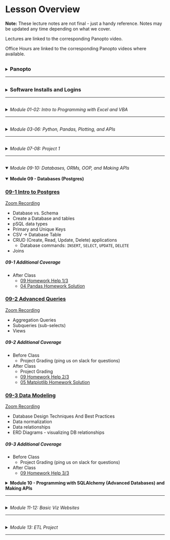 <!-- @format -->

# Lesson Overview

**Note:** These lecture notes are not final - just a handy reference. Notes may be updated any time depending on what we cover.

Lectures are linked to the corresponding Panopto video.

Office Hours are linked to the corresponding Panopto videos where available.

## <!-- 00 Panopto -->

<details><summary><h3 style="display: inline; padding-top: 0">Panopto</h3></summary>

Panopto recordings are searchable! Both audio and video feeds are processed.

To search within a specific video, open the video. The search bar appears on the left, under the camera feed. You can search multiple videos by using the search bar at the top of a Panopto folder.

Links to our class's Panopto folders are below. As part of your tuition, you have access to these videos forever.

Recordings:

-   [Lecture Recordings](https://codingbootcamp.hosted.panopto.com/Panopto/Pages/Sessions/List.aspx?folderID=2c76d6e4-8319-419b-a635-ac8c003c1a6a)
-   Office Hours Recordings
    -   [Homework Help and Solutions](https://codingbootcamp.hosted.panopto.com/Panopto/Pages/Sessions/List.aspx?folderID=3e647d04-dc2b-4c88-9d07-ac8c01721eb8)
    -   [Misc (i.e. Git tutorials, installs, career services chats)](https://codingbootcamp.hosted.panopto.com/Panopto/Pages/Sessions/List.aspx?folderID=b128a7f9-6114-4e56-8bc5-ac8c01725a4f)
    -   [Open Office Hours Recordings (not always recorded, but when they are, they're here)](https://codingbootcamp.hosted.panopto.com/Panopto/Pages/Sessions/List.aspx?folderID=8efab66d-f657-4bec-8cab-acb60031f398)

<details><summary>Raw Files:</summary>
In case I forgot to include something in the processed videos above, you can check out the full class folder here:

-   [Class Panopto Recordings](https://codingbootcamp.hosted.panopto.com/Panopto/Pages/Sessions/List.aspx?folderID=188ece76-73ee-44c8-ba5b-ac8b017afaad)
    -   Contains all recordings (lecture, office hours, _and copies of the raw recordings before I combine them_).
    -   Searching this folder will return duplicates because it includes those raw copies.
    -   You can't see folders, so this will look empty (I put all the videos in folders). But you can search with the bar at the top and the videos will show up in the search results.

</details>

</details>

---

## <!-- 00 Installs -->

<details><summary><h3 style="display: inline; padding-top: 0">Software Installs and Logins</h3></summary>

Please consult your prework for the basic programs we install, such as Git Bash and Anaconda.

This list contains only the additional installs and API signups we cover in class.

You are free to use additional libraries for your projects; this list is just a reference.

<details><summary><strong>Excel Addons</strong></summary>

-   Statistics Addon (Moving Average)
-   Enable Developer Tools (VBA)

</details>

<details><summary><strong>VSCode Plugins</strong></summary>

-   Windows users: Set Git Bash to your primary terminal.
-   Rainbow CSV
-   [Git Graph](https://marketplace.visualstudio.com/items?itemName=mhutchie.git-graph)
-   Live Share
-   Python (may already be installed)
-   Live Server

</details>

<details><summary><strong>Chrome Extensions</strong></summary>

-   JSON Formatter (just google "json formatter chrome" and install whatever comes up first, they're all pretty much the same)

</details>

<details><summary><strong>Jupyter Extensions</strong></summary>

Be sure you are in your `PythonData` environment before running these install commands, or you'll install your extensions to the wrong environment.

-   <details><summary>Enable Jupyter Extensions - DO THIS FIRST</summary>

    -   Jupyter Lab
        -   Be sure you've updated Jupyter: `pip install -U jupyterlab`.
        -   If you don't see the Puzzle Icon on the left sidebar:
            -   Install the latest version of nodejs from the node.js website.
            -   Restart Jupyter
        -   Click the puzzle icon on the left sidebar. Accept the disclaimer to enable extensions.
    -   Jupyter Notebook

        -   `pip install jupyter_contrib_nbextensions`
        -   `jupyter contrib nbextension install --user`
        -   Restart Jupyter and you should now see the "nbextensions" tab on the file directory page. Go there to read about and install all the supported Jupyter Notebook plugins, such as Hinterland (auto-complete).

        </details>

</details>

<details><summary><strong>Python Libraries</strong></summary>

-   Anaconda
-   `conda create -n PythonData python=3.6 anaconda`
-   `citipy` (used for Homework only)
-   `census`
-   `gmaps` (Jupyter Extension)

</details>

<details><summary><strong>APIs</strong></summary>

-   [SpaceX API](https://github.com/r-spacex/SpaceX-API)
-   [Star Wars API](https://swapi.dev/)
-   [A small NYT headlines scraper](http://nyt-mongo-scraper.herokuapp.com/api/headlines)
-   [TVmaze API's Show Search endpoint](https://www.tvmaze.com/api#show-search)
-   [World Bank API](https://datahelpdesk.worldbank.org/knowledgebase/topics/125589-developer-information)
-   Requires sign up:
    -   [OMDb API](http://www.omdbapi.com/apikey.aspx)
    -   [New York Times API](https://developer.nytimes.com/accounts/create)
    -   [OpenWeatherMap](https://openweathermap.org/guide#how)
    -   [Quandl (stocks)](https://docs.quandl.com/docs#section-authentication)
    -   [Mapbox](https://docs.mapbox.com/api/#access-tokens)
    -   US Census API
    -   Google Maps APIs (Maps JavaScript, Geocoding, and Places APIs)

</details>

<details><summary><strong>Cloud Systems</strong></summary>

-   Google CoLab - Hosted Jupyter Notebooks
    -   We'll use these for machine learning at the end of class, but for now these are a good way to get going with Jupyter if you can't install locally.

</details>

</details>

---

## <!-- 01-02 Excel, VBA -->

<details><summary><em>Module 01-02: Intro to Programming with Excel and VBA</em></summary>

<br/>

<details><summary><strong>Module 01 - Excel</strong></summary>

### [01-1 Course Intro](https://codingbootcamp.hosted.panopto.com/Panopto/Pages/Viewer.aspx?id=945aebe9-2ac7-4112-8b25-ac8b018498d6)

[Zoom Recording](https://zoom.us/rec/share/VelJsDmIXp1E22mo9jBV0RH84kSuTrvZYrJByIc2d7n6w0cqfd_mi84j3DNA9g-m.8j8kRfchlyr8gxva)

-   Introductions
-   Thought experiments
-   Data Modeling Strategy (Analytics Paradigm)

##### 01-1 Additional Coverage

-   [Git Intro 1](https://codingbootcamp.hosted.panopto.com/Panopto/Pages/Viewer.aspx?id=ba3c7078-083f-44dd-9d7b-ac8c002bd395)
    -   `git clone`
    -   `git pull`
    -   _Never_ edit files in the cloned folder!
        -   Copy to "InClass" instead.
    -   Bash Commands: `ls`, `cd`, `..`, `open` (`explorer` on windows), `pwd`

### [01-2 Excel Basics](https://codingbootcamp.hosted.panopto.com/Panopto/Pages/Viewer.aspx?id=deaa8e10-66a1-46b5-9fc4-ac8d017d8fd3)

[Zoom Recording](https://zoom.us/rec/share/eiE-MNi53gYlq6Ku47iZXzdPWgCRWjD0XT2YD5gQlPvRkgVzwPXAhl88svKyvOFx._4NTCFe3ca-5rX7Q)

The first ~10 mins of this recording are missing, I go through how to navigate the Github repo. Read though the [README.md](../README.md) and this file, [00-Lecture-Overview](), to see what I covered.

-   Functions and arguments
-   Pivot Tables
-   Formatting
-   Vlookup
-   Named Ranges
-   Multiple worksheets
-   Conditionals

##### 01-2 Additional Coverage

-   [Git Intro 2](https://codingbootcamp.hosted.panopto.com/Panopto/Pages/Viewer.aspx?id=0a51cb65-a3a2-4762-9f9d-ac8e002cf338)
    -   Git Installation
    -   Adding SSH Key
    -   (Training Wheels) "Open Terminal Window Here" from Finder and "Open Git Bash Here" from Windows Explorer
    -   Review:
        -   `git clone`
        -   `git pull`
        -   _Never_ edit files in the cloned folder!
            -   Copy to "InClass" instead.
        -   Bash Commands: `ls`, `cd`, `..`, `open` (`explorer` on windows), `pwd`
-   Open OH for TA assistance (custom for questions/ install issues)

### [01-3 Excel Charting](https://codingbootcamp.hosted.panopto.com/Panopto/Pages/Viewer.aspx?id=43f4346a-f834-4b34-9e7b-ac8f00e95262)

[Zoom Recording](https://zoom.us/rec/share/fmOz8_8Wl1-GOzPdAeYYQEPCy2Jcw_qSDLBnQdnTf6qswoYTrRN7zttcqyrA4jQ.82I9y2-cjvPCI-Es)

-   Line, Scatter, Bar, Pie charts
-   Trend lines
-   Pivot Charts
-   Statistical Summaries
    -   Variance, Standard Deviation
    -   Z-Score
    -   Outliers, Quartiles, Quantiles
    -   Box-and-Whisker Plots

##### 01-3 Additional Coverage

-   [01 Excel Homework Help 1/1](https://codingbootcamp.hosted.panopto.com/Panopto/Pages/Viewer.aspx?id=6f9e4a43-15a8-41d5-8960-ac8f0121f79a)
    -   Conditional Formatting
    -   Pivot Table Breakout Columns
    -   Class Questions
        -   Splitting categories
        -   Date conversion
        -   Finding live campaigns
        -   Variance & Std Deviation
-   Open Office Hours for install help/ questions

</details>

<details><summary><strong>Module 02 - VBA</strong></summary>

### [02-1 VBA Day 1 - Intro to Programming](https://codingbootcamp.hosted.panopto.com/Panopto/Pages/Viewer.aspx?id=6878a1ba-2284-4be5-bcca-ac920179fdf2)

[Zoom Recording](https://zoom.us/rec/share/ppVQMz497qsaYR6m9c1g_Ha13-rLeCjA-50lfeZagd2jRUlnu4kguONyp9sbAwtl.Yed1O_L7ildQuSAb)

-   Installs
    -   VSCode
        -   Git Bash/ Terminal Integration
    -   Excel Developer Tools
    -   Excel Statistics Addon (for moving average calcs)
-   Hello World!
-   Excel Buttons
-   Accessing Cells and Ranges in VBA
-   Fundamentals of programming
    -   Primitives (aka basic types)
    -   Conditionals - `If`, `Elseif`, `Else`, `End If`
-   Basics of navigating bash terminals
    -   Bash Commands: `mkdir`, `~`, `code`, `cp`

##### 02-1 Additional Coverage

-   After Class:
    -   [02 VBA Homework Help 1/3](https://codingbootcamp.hosted.panopto.com/Panopto/Pages/Viewer.aspx?id=039eeab3-e6d4-4b6f-a2d1-ac93002bf51d)
        -   Review of VSCode set up and creating a git repo (used a local repo tonight)
        -   Getting started - reading values out of columns

### [02-2 VBA Day 2 - Loops](https://codingbootcamp.hosted.panopto.com/Panopto/Pages/Viewer.aspx?id=1c3aea1c-8b4d-4a60-acaa-ac94017e222f)

[Zoom Recording](https://zoom.us/rec/share/0KmRA_77KwCVgl_vbj7tPa2HxETLNBNF5pnu2eUFEQDTBmyU4wnXDwYtrt6wRpVC.s1W9NVKDOpEVd2KA)

-   2-1 Review Ex 09-10
-   Warm up: 2-1 Ex 11
-   Loops
-   Conditionals (includes 2-1 Ex 12, 13)
-   Installations for Module 3
    -   Jupyter Notebook
    -   Conda
    -   Python

##### 02-2 Additional Coverage

-   After Class:
    -   [02 VBA Homework Help 2/3](https://codingbootcamp.hosted.panopto.com/Panopto/Pages/Viewer.aspx?id=36bfc6b0-594b-4b42-8ecc-ac9500165044)

### [02-3 VBA Day 3 - More Practice](https://codingbootcamp.hosted.panopto.com/Panopto/Pages/Viewer.aspx?id=65c42e5c-c01b-4954-ad66-ac9600ea57b5)

[Zoom Recording](https://zoom.us/rec/share/EDZ7fB3Q7SjF5o-pX3X_QwCcwMQFcYJGyhOvaLP1OYi8h01oWZTd2BNIk2BlnAm3.qISPBlONhBoRyy-j)

-   Formatting sheets with VBA
-   Nested Loops
-   Lots of practice

##### 02-3 Additional Coverage

_No office hours before class._

-   After Class:
    -   [02 VBA Homework Help 3/3 - Creating a Github Repo](https://codingbootcamp.hosted.panopto.com/Panopto/Pages/Viewer.aspx?id=2b220836-c9c3-4b71-bfde-ac9601262249)

</details>

</details>

---

## <!-- 03-06 Python, Pd, Plots, JSON -->

<details><summary><em>Module 03-06: Python, Pandas, Plotting, and APIs</em></summary>

<br/>

<details><summary><strong>Module 03 - Python</strong></summary>

### [03-1 Python Day 1 - Intro to Programming](https://codingbootcamp.hosted.panopto.com/Panopto/Pages/Viewer.aspx?id=f26bdb6c-4160-4fb1-b0d1-ac9b0014dfc1)

[Zoom Recording](https://zoom.us/rec/share/4R8DGCJueVRRIMttMkEaR1Sru2EKXETTStLsBlo6SyTaC1oiFwjdr_X1Tv0eQzwA.AxyogBFtlgM-kbRe)

-   Review Installations and PythonData environment
-   Variables
-   User Input
-   Conditionals - `if`, `elif`, `else`
-   Loops - `for` and **`while`**

##### 03-1 Additional Coverage

-   Before Class:
    -   03 Python Installation Help
-   After Class:
    -   03 Python Installation Help

### [03-2 Python Day 2 - CSVs, Python, and Lists](https://codingbootcamp.hosted.panopto.com/Panopto/Pages/Viewer.aspx?id=d1528e56-f864-4e8c-b13a-aca70183d34b)

[Zoom Recording](https://zoom.us/rec/share/meIovFPS_nXNvz5_BqglfKMr7MNFl6uB6VjLa-P0A4bL19LBRKyL-UrOSnm07EQ8.pN61E6sb2gLjjdfL)

-   Review Python, VSCode, Git
-   Conditionals - `if`, `elif`, `else`
-   Loops - `for` and `while`
-   Read/ write CSVs

##### 03-2 Additional Coverage

-   Before Class:
    -   Open Office Hours
-   After Class:
    -   [03 Python Homework Help 1/3 + Git LFS Install Help](https://codingbootcamp.hosted.panopto.com/Panopto/Pages/Viewer.aspx?id=b8ed0a29-1b4a-4817-a151-aca8002ccc5b)

### [03-3 Python Day 3 - Intermediate Python](https://codingbootcamp.hosted.panopto.com/Panopto/Pages/Viewer.aspx?id=f4d1e63f-83bb-4172-b10e-aca901833eba)

[Zoom Recording](https://zoom.us/rec/share/B_is_r9vb4vumdYez4HUN4X4h4ccwYvoBnDs5NofiKQWGDrPmetk_RpNDHnuzJmu.nZCxpbHwus-4AEyP)

-   Dictionaries
-   List Comprehensions
    -   Btw, you can also do dictionary comprehensions ...
        -   ... but we won't cover that just yet.
        -   If you're comfortable with list comprehensions, check 'em out!
-   Functions
    -   Later on, we'll talk about using lists and dictionaries to pass arguments to functions
    -   aka `*args` and `**kwargs`.
-   Sets (Extra Material)

##### 03-3 Additional Coverage

-   Before Class:
    -   03 Python Installation Help
-   After Class:
    -   [01 Excel Homework Solution](https://codingbootcamp.hosted.panopto.com/Panopto/Pages/Viewer.aspx?id=4109e75c-e5ab-4ab5-b7a2-acaa00310789)
    -   [03 Python Help 2/3](https://codingbootcamp.hosted.panopto.com/Panopto/Pages/Viewer.aspx?id=b9996c0f-bb81-4aa2-8eba-acaa002c4c2b)

</details>

<details><summary><strong>Module 04 - Pandas</strong></summary>

### [04-1 Pandas Day 1 - Intro to DataFrames](https://codingbootcamp.hosted.panopto.com/Panopto/Pages/Viewer.aspx?id=35515ab7-1467-466e-a01e-acab00e7b104)

[Zoom Recording](https://zoom.us/rec/share/KaSkjCh3OJra4nkaGJQsW0C0ie0pS6UQkCtqRRSuHnS2Xrbgq2J3NJ22Q6_a5aA.NMb8-KZOK6GKNu3O)

-   Intro to Jupyter Notebooks
-   Review Python (`input`, loops, `open`, `csv.reader`, conditionals)
-   Intro to Pandas
    -   Lists/ dictionaries -> DataFrames
    -   CSVs <-> DataFrames
-   Intro to summarizing data

##### 04-1 Additional Coverage

_No office hours before class._

-   After Class:
    -   [03 Python Homework Help 3/3](https://codingbootcamp.hosted.panopto.com/Panopto/Pages/Viewer.aspx?id=51b0be79-29e6-4762-856d-acab0122cdd4)

### [04-2 Pandas Day 2 - Data Cleaning](https://codingbootcamp.hosted.panopto.com/Panopto/Pages/Viewer.aspx?id=169c97de-bad5-4a2a-9a3c-acae017c3cb3)

[Zoom Recording](https://zoom.us/rec/share/x06_PjAopyQVboitustDtDb8Cis5oAvtTHa8HHknPE7raRuwjoiY3cV0Z1NnAdbZ.hKxosNlzbZSWKC4f)

-   Filtering (`loc` and `iloc`, `dropna`)
-   Cleaning duplicates
-   Data Types
-   Grouped DataFrames and Aggregations
-   Sorting

##### 04-2 Additional Coverage

-   Before Class:
    -   Open Office Hours
-   After Class:
    -   [04 Pandas Homework Help 1/3](https://codingbootcamp.hosted.panopto.com/Panopto/Pages/Viewer.aspx?id=1577f8b1-c832-479e-aca4-acaf002b0173)
    -   [Personalizing Your Environments](https://codingbootcamp.hosted.panopto.com/Panopto/Pages/Viewer.aspx?id=081a7e4b-6281-4def-8cee-acaf003034e0)
        -   Tips and Tricks for Jupyter 1/2
            -   Enabling Jupyter Extensions
        -   Pimp My Terminal 1/2
            -   Terminal Emulators And U
                -   Mac: iTerm (can also check out Alacritty, Kitty)
                -   Windows: WSL2 (we'll be installing Alacritty later on)

### [04-3 Pandas Day 3 - Intermediate Data Cleaning](https://codingbootcamp.hosted.panopto.com/Panopto/Pages/Viewer.aspx?id=0111a9e1-7655-466e-9eb4-acb00174e990)

[Zoom Recording](https://zoom.us/rec/share/yoIHRInwoXfZs39AHNP6c_VBRFvXY4TESS_KyCS-ncbvP6v5pqaoXKUvsBPGMtgp.IrKyGCoNEoe80mgN)

-   Merging DataFrames
-   Binning
-   Mapping (`df.map`)
-   Fixing Bugs in Python

##### 04-3 Additional Coverage

-   Before Class:
    -   Open Office Hours
-   After Class:
    -   [04 Pandas Homework Help 2/3](https://codingbootcamp.hosted.panopto.com/Panopto/Pages/Viewer.aspx?id=5c80d4f4-6236-4247-b72c-acb1002c932b) - no audio, use the zoom recording

</details>

<details><summary><strong>Module 05 - Intro to Plots and Statistics</strong></summary>

### [05-1 Intro to Plots and Statistics Day 1 - Matplotlib](https://codingbootcamp.hosted.panopto.com/Panopto/Pages/Viewer.aspx?id=8a43e4aa-b707-4ad6-b300-acb200e88a3b)

[Zoom Recording](https://zoom.us/rec/share/E-T0EIiVPwf-K19J36Lqwr_Nr7qtmZHuYtY5QUf64Z0pXvJyQ7wlltLeTEf9tLeZ.CZZv1bbDFrUJOOFe)

-   Using Matplotlib in Jupyter Notebook
    -   Interactive and static inline plots
    -   `%matplotlib notebook`
-   Line, bar, scatter, pie charts
-   Basic plot configuration

##### 05-1 Additional Coverage

_No office hours before class._

-   After Class
    -   [04 Pandas Homework Help 3/3](https://codingbootcamp.hosted.panopto.com/Panopto/Pages/Viewer.aspx?id=6c95b560-fde4-4b9a-8006-acb2011a423e)
    -   [02 VBA Homework Solution](https://codingbootcamp.hosted.panopto.com/Panopto/Pages/Viewer.aspx?id=ecef5e6f-e35f-4448-9436-acb2011a5e9a)

### [05-2 Intro to Plots and Statistics Day 2 - Pandas Plots](https://codingbootcamp.hosted.panopto.com/Panopto/Pages/Viewer.aspx?id=6f5c8fc9-3175-4269-9184-acb5017dd703)

[Zoom Recording](https://zoom.us/rec/share/CGFjcZzfKql4Drn3uTqPoRQKYB_xrbN0IsRxf06oHF1cArUuI8xj2xGswg8VgmAl.OKLbwaQBH_Nm2nLv)

-   `DataFrame.plot()`
-   Line, bar, scatter, pie charts
-   Pros & cons vs. Matplotlib

##### 05-2 Additional Coverage

-   Before Class
    -   [Open Office Hours](https://codingbootcamp.hosted.panopto.com/Panopto/Pages/Viewer.aspx?id=b858cdcf-e451-4c5e-a32a-acb5017b678c)
-   After Class
    -   Statistics (video canceled)
        -   [You can review the following material instead (will be helpful for 05-3, but not required)](https://ucflkmdatapt1-3my1247.slack.com/archives/C01FDRD8LLF/p1611114150000300)
    -   [05 Python Plotting Homework Help 1/3](https://codingbootcamp.hosted.panopto.com/Panopto/Pages/Viewer.aspx?id=b56bb2ba-4f6d-45fd-8f90-acb6002ce4eb)

### [05-3 Intro to Plots and Statistics Day 3 - Intro to Statistics](https://codingbootcamp.hosted.panopto.com/Panopto/Pages/Viewer.aspx?id=6b2d21d0-d0ab-475e-ab59-acb70182ff73)

[Zoom Recording](https://zoom.us/rec/share/rjUFF48z4L8bH88qIHovrk5bmumb_wy4aILlLkvmuxsI-FwsK5tOpJ5ZSFFRMh2B.NlQ4b0LYNlX0dKG3)

-   Basic measures of central tendency: Mean, median, mode
-   Variance and standard deviation
-   Handling outliers
-   Quartiles
-   Standard Error calculations with `pandas`
-   Error Bar plots with `pandas`
-   Student's T-Test
-   Fits and Regression with `pandas` and `scipy`

##### 05-3 Additional Coverage

-   Before Class
    -   [Open Office Hours](https://codingbootcamp.hosted.panopto.com/Panopto/Pages/Viewer.aspx?id=66a9c10c-9ff4-49b3-a197-acb70176bd09)
-   After Class
    -   [05 Python Plotting Homework Help 2/3](https://codingbootcamp.hosted.panopto.com/Panopto/Pages/Viewer.aspx?id=7aff4e7b-4533-4bb0-8222-acb8002bbcbd)
    -   [Pimp My Terminal 2/2](https://codingbootcamp.hosted.panopto.com/Panopto/Pages/Viewer.aspx?id=8df929e2-92fa-4222-aae0-acb8002e37ca)
        -   Easy Themes And Extensions with ZSH
            -   Installing ZSH
            -   Installing Oh-My-Zsh (for plugins)
            -   Installing Powerlevel10k (snazzy theme)
            -   What Is .zshrc Anyway?
                -   Ok, so I didn't cover this, but this is basically a configuration file for your terminal settings! More literally, it contains code/ setup that gets run whenever you start your terminal.

</details>

<details><summary><strong>Module 06 - Python and APIs - Intro</strong></summary>

### [06-1 Python and APIs](https://codingbootcamp.hosted.panopto.com/Panopto/Pages/Viewer.aspx?id=158ace44-356c-4395-bbf3-acb900e832cf)

[Zoom Recording](https://zoom.us/rec/share/-nqKnHgCm9DWCQXrwPWdFKuJPsj1DwrW7rBFclpeEn7Lqr_ZGJYoEwO2LK0ISMnZ.psYAQn9ZQ2RPfWZy)

-   GET requests using the `requests` library
-   JSON -> Python dictionaries
-   API Documentation and sign ups
    -   SpaceX
    -   swapi (Star Wars API)
    -   Number Facts
    -   OMDb
    -   New York Times

##### 06-1 Additional Coverage

_No office hours before class._

-   After Class
    -   [05 Python Plotting Homework Help 3/3](https://codingbootcamp.hosted.panopto.com/Panopto/Pages/Viewer.aspx?id=7456f18c-b711-42fb-8c39-acb90123b132)
        -   Also includes:
            -   04 Pandas HW Student Questions
            -   03 Python HW Student Questions
            -   Jupyter Notebook Extensions and Markdown Viewer

### [06-2 Python and APIs - JSON](https://codingbootcamp.hosted.panopto.com/Panopto/Pages/Viewer.aspx?id=d7396e7d-5fe4-4f8a-90e6-acbc01849bb6)

[Zoom Recording](https://zoom.us/rec/share/yFDP0S9AF01LJWP79AzFG1CuYfFCbP-lSJAh2i_dAfpK5_WiFfKZcAzk4Web-rEF.TJlBL7rlIVGv44mN)

-   More API practice
    -   OpenWeatherMaps
    -   WorldBank API
-   JSON -> DataFrame
-   Exception Handling (`try` and `except`)

##### 06-2 Additional Coverage

-   Before Class
    -   [Open Office Hours](https://codingbootcamp.hosted.panopto.com/Panopto/Pages/Viewer.aspx?id=33b84580-a017-4acc-8aa2-acbc017ab487https://codingbootcamp.hosted.panopto.com/Panopto/Pages/Viewer.aspx?id=33b84580-a017-4acc-8aa2-acbc017ab487)
-   After Class
    -   [06 APIs Homework Help 1/3](https://codingbootcamp.hosted.panopto.com/Panopto/Pages/Viewer.aspx?id=b6eb5af5-c81d-4567-a6ad-acbd003018ad)
        -   Key: "Managing" your API keys and git (don't commit your api key to github!!)
            -   We only touched on this briefly - I'll review in more detail Thursday.
    -   [03 Python HW Solution](https://codingbootcamp.hosted.panopto.com/Panopto/Pages/Viewer.aspx?id=ff1d188b-dfc7-4975-9584-acbd001aec3b)

### [06-3 Python and APIs](https://codingbootcamp.hosted.panopto.com/Panopto/Pages/Viewer.aspx?id=81196c9d-3fcc-4eba-b8ea-acbe0181b70a)

[Zoom Recording](https://zoom.us/rec/share/wbOg9bWTKsALVp5LZ-vnzWvZRAmRPw5HSFB4HVyaACIETMYsk_suIoVgWJpANSUl.WteeBgJp1_XOJ7gJ)

-   Practice Google Maps and Places APIs
-   Visualizations with Maps
    -   `gmaps` Jupyter Extension

##### 06-3 Additional Coverage

-   Before Class
    -   Open Office Hours
-   After Class
    -   [06 APIs Homework Help 2/3 - Hiding config.py with .gitignore](https://codingbootcamp.hosted.panopto.com/Panopto/Pages/Viewer.aspx?id=fb8155a9-f078-46ca-9b2c-acbf002cbc68)

</details>

</details>

---

## <!-- 07-08 Project 1 -->

<details><summary><em>Module 07-08: Project 1</em></summary>

<br/>

<details><summary><strong>Module 07 - Git Practice + Project 1</strong></summary>

### [07-1 In-Class Git Practice + Project 1](https://codingbootcamp.hosted.panopto.com/Panopto/Pages/Viewer.aspx?id=5c2c5789-91ee-43ff-9e08-acc000e9dd9f)

[Zoom Recording](https://zoom.us/rec/share/Q0HPPN8CjxeQRZBerueZuqo72lQ2UNgU_Yz0dwf07yf2qRU1cWVGsdIvJyBe_VBE.egx6PCsiK50PJOM2)

-   Git Tutorial
    -   Managing Git and Jupyter Notebooks
    -   Git Branch and PR tutorial
    -   Git Best Practices with small groups
-   [Project 1 Guidelines](../Projects/Project-1)
-   Project 1 Work

##### 07-1 Additional Coverage

_No office hours before class_

After Class:

-   Open Office Hours

### [07-2 In-Class Git Practice + Project 1](https://codingbootcamp.hosted.panopto.com/Panopto/Pages/Viewer.aspx?id=56a95978-cf66-4d6b-9e50-acc301802d49)

[Zoom Recording](https://zoom.us/rec/share/qApaj6iOh08XaV425A2Ryj9ur2jaDRdXJ2U6j4Gu0JJEsZlo6nD_uhpA7KmzSn02.kiz3Ha39PvGhbPAz)

-   Git Tutorial
    -   Managing bad merges
    -   Review of git branch and PR best practices
-   Project 1 Work

##### 07-2 Additional Coverage

Before Class

-   Open Office Hours

After Class

-   Open Office Hours

### 07-3 Hypothesis Testing and Statistical Tests + Project 1

No Panopto recording for today (sub).

[Zoom Recording](https://zoom.us/rec/share/ooeL1U8_lDjqAE4pTvsYAsPH0lqufgxgpDfqI12fhWTdtTWOfltFWNtbZMpya8VN.LIl9ko5TogElnFd2)

-   T-Test
-   ANOVA
-   P-Values
-   Chi Square tests
-   Project work

##### 07-3 Additional Coverage

Before Class

-   Open Office Hours

After Class

-   Open Office Hours
-   Project work

</details>

<details><summary><strong>Module 08 - Project 1 + Presentations</strong></summary>

### 08-1 Project 1

No Panopto recording for today (sub).

[Zoom Recording](https://zoom.us/rec/share/_OwTF9IVcFyZ0TvsnJ_7rUVGyp2ynE3-duj67cY0c9z6Q5aHMS1OhrWOeTZhUwh3.fjxPD6viy2039Vtr)

-   Install Postgres and pgAdmin
-   Project work

##### 08-1 Additional Coverage

Before Class

-   Open Office Hours

After Class

-   Open Office Hours
-   Project work

### 08-2 Project 1

Project work day = all-class open office hours, no recordings.

-   Project work

##### 08-2 Additional Coverage

Before Class

-   Open Office Hours

After Class

-   Open Office Hours
-   Project work

### [08-3 Project 1 Presentations](https://codingbootcamp.hosted.panopto.com/Panopto/Pages/Viewer.aspx?id=ef199b9c-e708-475b-af0f-accc01840507)

[Zoom Recording](https://zoom.us/rec/share/NNjvkumLMVKLd8CtyKQeDWVqk2GfvNkfOmi6t39ZhaeuV0kYJIWsutjmGHEOCY-_.7Ikq3DBqysBR0bRh?startTime=1613083553000)

_No after-class office hours today_

-   Project Presentations

##### 08-3 Additional Coverage

Before Class

-   Open Office Hours
-   Presentation Prep

</details>

</details>

---

## <!-- 09-10 DBs, ORMs, OOP, APIs -->

<details open><summary><em>Module 09-10: Databases, ORMs, OOP, and Making APIs</em></summary>

<br/>

<details open><summary><strong>Module 09 - Databases (Postgres)</strong></summary>

### [09-1 Intro to Postgres](https://codingbootcamp.hosted.panopto.com/Panopto/Pages/Viewer.aspx?id=3f92c1b2-8bb7-4aa0-954a-accd0027382f)

[Zoom Recording](https://zoom.us/rec/share/a7HFneqEmgskH7EQRseDXjzlUvxFQqdx3ZGdg56Wl3G8jOTgSrjUy2YKR6RwLebn.RiwZbhmS-pAMKisg)

-   Database vs. Schema
-   Create a Database and tables
-   pSQL data types
-   Primary and Unique Keys
-   CSV -> Database Table
-   CRUD (Create, Read, Update, Delete) applications
    -   Database commands: `INSERT`, `SELECT`, `UPDATE`, `DELETE`
-   Joins

##### 09-1 Additional Coverage

-   After Class
    -   [09 Homework Help 1/3](https://codingbootcamp.hosted.panopto.com/Panopto/Pages/Viewer.aspx?id=405c9d30-6126-40f8-9374-acce0123a0ab)
    -   [04 Pandas Homework Solution](https://codingbootcamp.hosted.panopto.com/Panopto/Pages/Viewer.aspx?id=52fd4e0e-30ee-4349-a77e-acce01240252)

### [09-2 Advanced Queries](https://codingbootcamp.hosted.panopto.com/Panopto/Pages/Viewer.aspx?id=25bd0495-1758-403f-a1e9-acd100f0877f)

[Zoom Recording](https://zoom.us/rec/share/Jk1sTae2AWw_CeWBlLfvGKSs5KiP25QZWbi8tBJOxHO_CXf1dCq-dKsZG0SlsnW_.Um9AqKSRmGemepcy)

-   Aggregation Queries
-   Subqueries (sub-selects)
-   Views

##### 09-2 Additional Coverage

-   Before Class
    -   Project Grading (ping us on slack for questions)
-   After Class
    -   Project Grading
    -   [09 Homework Help 2/3](https://codingbootcamp.hosted.panopto.com/Panopto/Pages/Viewer.aspx?id=ca748b1f-ce09-479c-8934-acd100faaaa9)
    -   [05 Matplotlib Homework Solution](https://codingbootcamp.hosted.panopto.com/Panopto/Pages/Viewer.aspx?id=76558588-8ade-449b-a613-acd100fac89b)

### [09-3 Data Modeling](https://codingbootcamp.hosted.panopto.com/Panopto/Pages/Viewer.aspx?id=fbc023dd-8758-462c-b750-acd2003be1fb)

[Zoom Recording](https://zoom.us/rec/share/9x6RFB_IBpSidx1wVdHYGwKG_BoLXsCbXRJYvwJbrV5rwqn_DOTM9wX0CqW2CzQZ.uQTSyEy56vhtyGfP)

-   Database Design Techniques And Best Practices
-   Data normalization
-   Data relationships
-   ERD Diagrams - visualizing DB relationships

##### 09-3 Additional Coverage

-   Before Class
    -  Project Grading (ping us on slack for questions)
-   After Class
    -  [09 Homework Help 3/3](https://codingbootcamp.hosted.panopto.com/Panopto/Pages/Viewer.aspx?id=c9619169-1975-4646-9a50-acd2003c184c)

</details>

<details><summary><strong>Module 10 - Programming with SQLAlchemy (Advanced Databases) and Making APIs</strong></summary>

### [10-1 Intro to SQLAlchemy](https://codingbootcamp.hosted.panopto.com/Panopto/Pages/Viewer.aspx?id=19b433d4-dda3-4753-9c91-acd2003c482f)

-   SQLAlchemy
    -   Connect to a database
    -   Run raw queries using `engine.execute()`
    -   CRUD (Create/ Read/ Update/ Delete) using ORM (Object Relational Models)
-   Intro to Object Oriented Programming (OOP)
    -   Creating Python classes to represent database tables (ORM)

##### 10-1 Additional Coverage

-   After Class
    -   [10 Homework Help 1/3](https://codingbootcamp.hosted.panopto.com/Panopto/Pages/Viewer.aspx?id=ccabeb2a-7379-4122-a655-acd501226fee)
    -   [Opening SQLite Files With VSCode](https://codingbootcamp.hosted.panopto.com/Panopto/Pages/Viewer.aspx?id=8f1e7645-093e-4fac-8004-acd501257666)

### 10-2 SQLAlchemy ORM++

-   More practice creating and using ORM classes
-   Using SQLAlchemy to inspect database:
    -   Reflection (ORM with auto-generated classes)
    -   Inspector - viewing database Schema
-   Using Pandas to plot SQL results

##### 10-2 Additional Coverage

-   Before Class
    -   Open Office Hours
-   After Class
    -   10 Homework Help 2/3

### 10-3 Flask + SQLAlchemy = My First API

-   Create and run a server with Flask
-   Define endpoints
-   Read query strings (i.e. function args) from GET requests
-   Run database queries from an endpoint
-   Return results as JSON

##### 10-3 Additional Coverage

-   Before Class
    -   Open Office Hours
-   After Class
    -   10 Homework Help 3/3

</details>

</details>

---

## <!-- 11-12 Basic Viz Websites -->

<details><summary><em>Module 11-12: Basic Viz Websites</em></summary>

<br/>

<details><summary><strong>Module 11 - HTML</strong></summary>

### 11-1 Intro To HTML

-   Website Frontend Ingredients (HTML + CSS + JavaScript)
-   DOM Basics
-   Common HTML Tags
    -   `<p>`
    -   `<h1> - <h6>`
    -   `<hr/>`
    -   `<img/>`
    -   `<ul>` / `<ol>` and `<li>`
    -   `<table>`, `<th>`, `<tr>`, `<td>`
    -   `<div>`
    -   `<summary>`
-   HTML Structure
    -   Tags
    -   Attributes
    -   Sections of the document
-   _NOTE_: Use Mozilla MDN for documentation, not W3Schools!!

##### 11-1 Additional Coverage

-   After Class
    -   11 HTML Homework Help 1/3

### 11-2 Styling (CSS) and Deploying Static Sites Using Github Pages

-   CSS Basics: styling and positioning elements
-   Box Model of HTML elements
-   Github Pages **(Needed for your Career Services Milestones)**

##### 11-2 Additional Coverage

-   Before Class
    -   Open Office Hours
-   After Class
    -   11 HTML Homework Help 2/3 - Wireframing Demo

### 11-3 Mobile-first (Responsive) CSS

-   Media Queries
-   Bootstrap (CSS library by Twitter) and the Bootstrap Grid
-   Using Bootstrap to get a website up and running quickly

##### 11-3 Additional Coverage

-   Before Class
    -   Open Office Hours
    -   ETL Project Questions
-   After Class
    -   11 HTML Homework Help 3/3

</details>

<details><summary><strong>Module 12 - Web Scraping, Document Databases (NoSQL), and Making Data Viz Websites</strong></summary>

### 12-1 Intro to MongoDB

-   ETL Project Questions
-   Installing and Connecting to MongoDB
-   Using the Mongo Shell for CRUD
-   Using PyMongo for CRUD with Python

##### 12-1 Additional Coverage

-   After Class
    -   12 Web Scraping Homework Help 1/3

### 12-2 Simple Web Scraping

-   Use BeautifulSoup to scrape websites with Python
    -   `html.parser` and `lxml` parser
-   Use Pandas to scrape websites
-   Save results to MongoDB
-   Use Splinter (with chromedriver) to scrape websites

##### 12-2 Additional Coverage

-   Before Class
    -   Open Office Hours
-   After Class
    -   12 Web Scraping Homework Help 2/3

### 12-3 BeautifulSoup + MongoDB + (new) Serving Templates With Flask

-   Use and render flask templates
-   Integrate MongoDB data into Flask Templates
    -   Include static resources (i.e. css files) in Flask Templates via `static` folder
-   Capstone: Allow client to trigger a web scrape using Flask, then view results
-   ETL Project Overview and Questions

##### 12-3 Additional Coverage

-   Before Class
    -   Open Office Hours
-   After Class
    -   12 Web Scraping Homework Help 3/3

</details>

</details>

---

## <!-- 13 ETL Proj -->

<details><summary><em>Module 13: ETL Project</em></summary>

<br/>

<details><summary><strong>Module 13 - ETL Project</strong></summary>

### 13-1 Project Guidelines and Warm Up Exercise

-   ETL with Pandas warm up
-   Project Overview - the audio's missing for part of this, grab us for any questions.
-   Today's Project Goals:
    -   Project Proposals Due
    -   Retrieve Datasets
    -   Review Data Structures
    -   Database ERD design
    -   Discuss your websites

##### 13-1 Additional Coverage

-   After Class
    -   Open Office Hours
    -   09 SQL Homework Solution
    -   Deploying to Heroku
        -   [Demo website to try deploying](https://github.com/froggercat-work/simple-flask-deploy)
        -   Deploying is a reach goal for the ETL Project

### 13-2 ETL Project Work Day

-   Project Work
-   Today's Project Goals:
    -   Load Datasets into Database
    -   Design and split up website work
        -   APIs
        -   Documentation
        -   Visualization/ Project Analysis

##### 13-2 Additional Coverage

-   Before/ During Class:
    -   Open Office Hours
-   After Class:
    -   Deploying to AWS EC2 with Dokku

### 13-3 ETL Project Work Day

-   Project Work
-   Today's Project Goals:
    -   Finish your documentation
    -   Submit your projects
    -   OPTIONAL: Deploy your work to heroku
        -   We won't require until later in class, so this is a _reach_ goal.
        -   This will be required for Project 2 and the Final Project.

##### 13-3 Additional Coverage

-   Before Class
    -   Open Office Hours
-   After Class
    -   Open Office Hours

</details>

</details>

---
